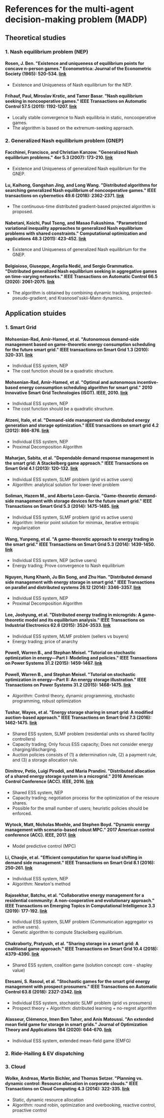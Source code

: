 # References for the multi-agent decision-making problem (MADP)
## Theoretical studies
### 1. Nash equilibrium problem (NEP)
#### Rosen, J. Ben. "Existence and uniqueness of equilibrium points for concave n-person games." Econometrica: Journal of the Econometric Society (1965): 520-534. [link](https://www.jstor.org/stable/1911749)
- Existence and Uniqueness of Nash equilibrium for the NEP.

#### Frihauf, Paul, Miroslav Krstic, and Tamer Basar. "Nash equilibrium seeking in noncooperative games." IEEE Transactions on Automatic Control 57.5 (2011): 1192-1207. [link](https://ieeexplore.ieee.org/abstract/document/6060862/)
- Locally stable convergence to Nash equilibria in static, noncooperative games.
- The algorithm is based on the extremum-seeking approach.

### 2. Generalized Nash equilibrium problem (GNEP)
#### Facchinei, Francisco, and Christian Kanzow. "Generalized Nash equilibrium problems." 4or 5.3 (2007): 173-210. [link](https://link.springer.com/article/10.1007/s10288-007-0054-4)
- Existence and Uniqueness of generalized Nash equilibrium for the GNEP.

#### Lu, Kaihong, Gangshan Jing, and Long Wang. "Distributed algorithms for searching generalized Nash equilibrium of noncooperative games." IEEE transactions on cybernetics 49.6 (2018): 2362-2371. [link](https://ieeexplore.ieee.org/abstract/document/8353496)
- The continuous-time distributed gradient-based projected algorithm is proposed.

#### Nabetani, Koichi, Paul Tseng, and Masao Fukushima. "Parametrized variational inequality approaches to generalized Nash equilibrium problems with shared constraints." Computational optimization and applications 48.3 (2011): 423-452. [link](https://link.springer.com/article/10.1007/s10589-009-9256-3)
- Existence and Uniqueness of generalized Nash equilibrium for the GNEP.

#### Belgioioso, Giuseppe, Angelia Nedić, and Sergio Grammatico. "Distributed generalized Nash equilibrium seeking in aggregative games on time-varying networks." IEEE Transactions on Automatic Control 66.5 (2020): 2061-2075. [link](https://ieeexplore.ieee.org/abstract/document/9130079)
- The algorithm is obtained by combining dynamic tracking, projected-pseudo-gradient, and Krasnosel'sskii-Mann dynamics.

## Application stuides
### 1. Smart Grid
#### Mohsenian-Rad, Amir-Hamed, et al. "Autonomous demand-side management based on game-theoretic energy consumption scheduling for the future smart grid." IEEE transactions on Smart Grid 1.3 (2010): 320-331. [link](https://ieeexplore.ieee.org/abstract/document/5628271)
- Individual ESS system, NEP
- The cost function should be a quadratic structure.

#### Mohsenian-Rad, Amir-Hamed, et al. "Optimal and autonomous incentive-based energy consumption scheduling algorithm for smart grid." 2010 Innovative Smart Grid Technologies (ISGT). IEEE, 2010. [link](https://ieeexplore.ieee.org/abstract/document/5434752)
- Individual ESS system, NEP
- The cost function should be a quadratic structure.

#### Atzeni, Italo, et al. "Demand-side management via distributed energy generation and storage optimization." IEEE transactions on smart grid 4.2 (2012): 866-876. [link](https://ieeexplore.ieee.org/abstract/document/6297498)
- Individual ESS system, NEP
- Proximal Decomposition Algorithm

#### Maharjan, Sabita, et al. "Dependable demand response management in the smart grid: A Stackelberg game approach." IEEE Transactions on Smart Grid 4.1 (2013): 120-132. [link](https://ieeexplore.ieee.org/abstract/document/6464552)
- Individual ESS system, SLMF problem (grid vs active users)
- Algorithm: analytical solution for lower-level problem

#### Soliman, Hazem M., and Alberto Leon-Garcia. "Game-theoretic demand-side management with storage devices for the future smart grid." IEEE Transactions on Smart Grid 5.3 (2014): 1475-1485. [link](https://ieeexplore.ieee.org/abstract/document/6782430)
- Individual ESS system, SLMF problem (grid vs active users)
- Algorithm: Interior point solution for minimax, iterative entropic regularization

#### Wang, Yunpeng, et al. "A game-theoretic approach to energy trading in the smart grid." IEEE Transactions on Smart Grid 5.3 (2014): 1439-1450. [link](https://ieeexplore.ieee.org/abstract/document/6798766)
- Individual ESS system, NEP (active users)
- Energy trading; Prove convergence to Nash equilibrium 

#### Nguyen, Hung Khanh, Ju Bin Song, and Zhu Han. "Distributed demand side management with energy storage in smart grid." IEEE Transactions on parallel and distributed systems 26.12 (2014): 3346-3357. [link](https://ieeexplore.ieee.org/abstract/document/6963474)
- Individual ESS system, NEP
- Proximal Decomposition Algorithm

#### Lee, Joohyung, et al. "Distributed energy trading in microgrids: A game-theoretic model and its equilibrium analysis." IEEE Transactions on Industrial Electronics 62.6 (2015): 3524-3533. [link](https://ieeexplore.ieee.org/abstract/document/7001088)
- Individual ESS system, MLMF problem (sellers vs buyers)
- Energy trading; price of anarchy

#### Powell, Warren B., and Stephan Meisel. "Tutorial on stochastic optimization in energy—Part I: Modeling and policies." IEEE Transactions on Power Systems 31.2 (2015): 1459-1467. [link](https://ieeexplore.ieee.org/abstract/document/7097741)
#### Powell, Warren B., and Stephan Meisel. "Tutorial on stochastic optimization in energy—Part II: An energy storage illustration." IEEE Transactions on Power Systems 31.2 (2015): 1468-1475. [link](https://ieeexplore.ieee.org/abstract/document/7100937)
- Algorithm: Control theory, dynamic programming, stochastic programming, robust optimization

#### Tushar, Wayes, et al. "Energy storage sharing in smart grid: A modified auction-based approach." IEEE Transactions on Smart Grid 7.3 (2016): 1462-1475. [link](https://ieeexplore.ieee.org/abstract/document/7387779)
- Shared ESS system, SLMF problem (residential units vs shared facility controllers)
- Capacity trading; Only focus ESS capacity; Does not consider energy charging/discharging.
- Auction policies consists of (1) a determination rule, (2) a payment rule, and (3) a storage allocation rule.

#### Dimitrov, Petio, Luigi Piroddi, and Maria Prandini. "Distributed allocation of a shared energy storage system in a microgrid." 2016 American Control Conference (ACC). IEEE, 2016. [link](https://ieeexplore.ieee.org/abstract/document/7525464)
- Shared ESS system, NEP
- Capacity trading; negotiation process for the optimization of the resoure shares.
- Possible for the small number of users; heuristic policies should be enforced.

#### Wytock, Matt, Nicholas Moehle, and Stephen Boyd. "Dynamic energy management with scenario-based robust MPC." 2017 American control conference (ACC). IEEE, 2017. [link](https://ieeexplore.ieee.org/abstract/document/7963253)
- Model predictive control (MPC)

#### Li, Chaojie, et al. "Efficient computation for sparse load shifting in demand side management." IEEE Transactions on Smart Grid 8.1 (2016): 250-261. [link](https://ieeexplore.ieee.org/abstract/document/7406760)
- Individual ESS system, NEP
- Algorithm: Newton's method

#### Rajasekhar, Batchu, et al. "Collaborative energy management for a residential community: A non-cooperative and evolutionary approach." IEEE Transactions on Emerging Topics in Computational Intelligence 3.3 (2019): 177-192. [link](https://ieeexplore.ieee.org/abstract/document/8721205)
- Individual ESS system, SLMF problem (Communication aggregator vs active users).
- Genetic algorithm to compute Stackelberg equilibrium.

#### Chakraborty, Pratyush, et al. "Sharing storage in a smart grid: A coalitional game approach." IEEE Transactions on Smart Grid 10.4 (2018): 4379-4390. [link](https://ieeexplore.ieee.org/abstract/document/8416778)
- Shared ESS system, coalition game (solution concept: core - shapley value)

#### Etesami, S. Rasoul, et al. "Stochastic games for the smart grid energy management with prospect prosumers." IEEE Transactions on Automatic Control 63.8 (2018): 2327-2342. [link](https://ieeexplore.ieee.org/abstract/document/8267262)
- Individual ESS system, stochastic SLMF problem (grid vs prosumers)
- Prospect theory + Algorithm: distributed learning + no-regret algorithm

#### Alasseur, Clémence, Imen Ben Taher, and Anis Matoussi. "An extended mean field game for storage in smart grids." Journal of Optimization Theory and Applications 184 (2020): 644-670. [link](https://link.springer.com/article/10.1007/s10957-019-01619-3)
- Individual ESS system, extended mean-field game (EMFG)

### 2. Ride-Hailing & EV dispatching


### 3. Cloud
#### Wolke, Andreas, Martin Bichler, and Thomas Setzer. "Planning vs. dynamic control: Resource allocation in corporate clouds." IEEE Transactions on Cloud Computing 4.3 (2014): 322-335. [link](https://ieeexplore.ieee.org/abstract/document/6910277)
- Static, dynamic resource allocation
- Algorithm: round robin, optimization and overbooking, reactive control, proactive control
